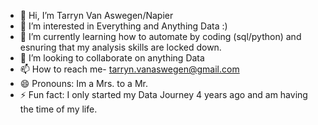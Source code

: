 - 👋 Hi, I’m Tarryn Van Aswegen/Napier
- 👀 I’m interested in Everything and Anything Data :)
- 🌱 I’m currently learning how to automate by coding (sql/python) and esnuring that my analysis skills are locked down. 
- 💞️ I’m looking to collaborate on anything Data 
- 📫 How to reach me- tarryn.vanaswegen@gmail.com
- 😄 Pronouns: Im a Mrs. to a Mr.
- ⚡ Fun fact: I only started my Data Journey 4 years ago and am having the time of my life. 

<!---
TarrynVanAs/TarrynVanAs is a ✨ special ✨ repository because its `README.md` (this file) appears on your GitHub profile.
You can click the Preview link to take a look at your changes.
--->
